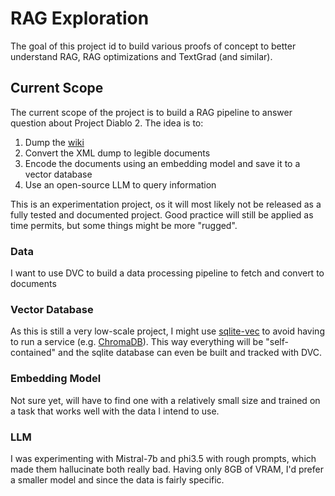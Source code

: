 # RAG Exploration
The goal of this project id to build various proofs of concept to better understand RAG, RAG optimizations and TextGrad (and similar).

## Current Scope
The current scope of the project is to build a RAG pipeline to answer question about Project Diablo 2. The idea is to:

1. Dump the [wiki](https://wiki.projectdiablo2.com/wiki/Main_Page)
2. Convert the XML dump to legible documents
3. Encode the documents using an embedding model and save it to a vector database
4. Use an open-source LLM to query information

This is an experimentation project, os it will most likely not be released as a fully tested and documented project. Good practice will still be applied as time permits, but some things might be more "rugged".

### Data
I want to use DVC to build a data processing pipeline to fetch and convert to documents

### Vector Database
As this is still a very low-scale project, I might use [sqlite-vec](https://github.com/asg017/sqlite-vec) to avoid having to run a service (e.g. [ChromaDB](https://www.trychroma.com/)). This way everything will be "self-contained" and the sqlite database can even be built and tracked with DVC.

### Embedding Model
Not sure yet, will have to find one with a relatively small size and trained on a task that works well with the data I intend to use.

### LLM
I was experimenting with Mistral-7b and phi3.5 with rough prompts, which made them hallucinate both really bad. Having only 8GB of VRAM, I'd prefer a smaller model and since the data is fairly specific. 

